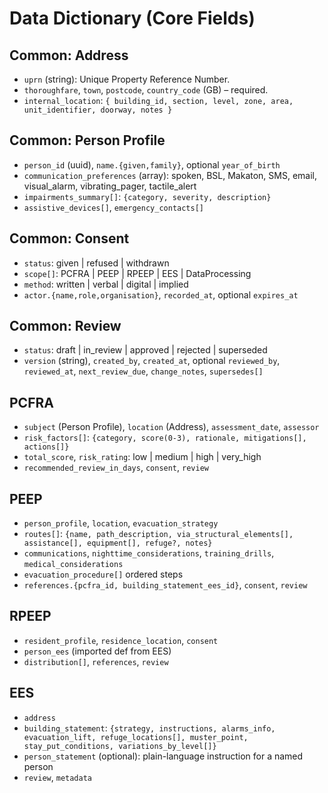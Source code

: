 # Data Dictionary (Core Fields)

## Common: Address
- `uprn` (string): Unique Property Reference Number.
- `thoroughfare`, `town`, `postcode`, `country_code` (GB) – required.
- `internal_location`: `{ building_id, section, level, zone, area, unit_identifier, doorway, notes }`

## Common: Person Profile
- `person_id` (uuid), `name.{given,family}`, optional `year_of_birth`
- `communication_preferences` (array): spoken, BSL, Makaton, SMS, email, visual_alarm, vibrating_pager, tactile_alert
- `impairments_summary[]`: `{category, severity, description}`
- `assistive_devices[]`, `emergency_contacts[]`

## Common: Consent
- `status`: given | refused | withdrawn
- `scope[]`: PCFRA | PEEP | RPEEP | EES | DataProcessing
- `method`: written | verbal | digital | implied
- `actor.{name,role,organisation}`, `recorded_at`, optional `expires_at`

## Common: Review
- `status`: draft | in_review | approved | rejected | superseded
- `version` (string), `created_by`, `created_at`, optional `reviewed_by`, `reviewed_at`, `next_review_due`, `change_notes`, `supersedes[]`

## PCFRA
- `subject` (Person Profile), `location` (Address), `assessment_date`, `assessor`
- `risk_factors[]`: `{category, score(0-3), rationale, mitigations[], actions[]}`
- `total_score`, `risk_rating`: low | medium | high | very_high
- `recommended_review_in_days`, `consent`, `review`

## PEEP
- `person_profile`, `location`, `evacuation_strategy`
- `routes[]`: `{name, path_description, via_structural_elements[], assistance[], equipment[], refuge?, notes}`
- `communications`, `nighttime_considerations`, `training_drills`, `medical_considerations`
- `evacuation_procedure[]` ordered steps
- `references.{pcfra_id, building_statement_ees_id}`, `consent`, `review`

## RPEEP
- `resident_profile`, `residence_location`, `consent`
- `person_ees` (imported def from EES)
- `distribution[]`, `references`, `review`

## EES
- `address`
- `building_statement`: `{strategy, instructions, alarms_info, evacuation_lift, refuge_locations[], muster_point, stay_put_conditions, variations_by_level[]}`
- `person_statement` (optional): plain-language instruction for a named person
- `review`, `metadata`
